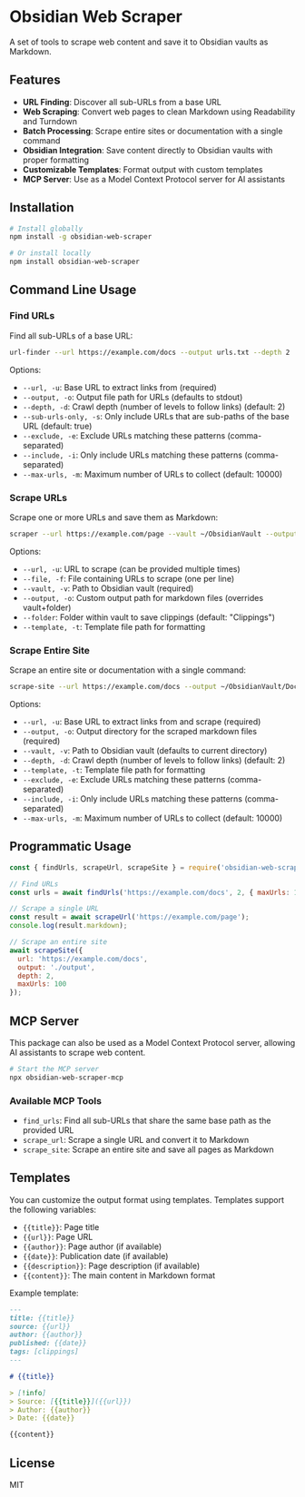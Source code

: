 # Obsidian Web Scraper

A set of tools to scrape web content and save it to Obsidian vaults as Markdown.

## Features

- **URL Finding**: Discover all sub-URLs from a base URL
- **Web Scraping**: Convert web pages to clean Markdown using Readability and Turndown
- **Batch Processing**: Scrape entire sites or documentation with a single command
- **Obsidian Integration**: Save content directly to Obsidian vaults with proper formatting
- **Customizable Templates**: Format output with custom templates
- **MCP Server**: Use as a Model Context Protocol server for AI assistants

## Installation

```bash
# Install globally
npm install -g obsidian-web-scraper

# Or install locally
npm install obsidian-web-scraper
```

## Command Line Usage

### Find URLs

Find all sub-URLs of a base URL:

```bash
url-finder --url https://example.com/docs --output urls.txt --depth 2
```

Options:
- `--url, -u`: Base URL to extract links from (required)
- `--output, -o`: Output file path for URLs (defaults to stdout)
- `--depth, -d`: Crawl depth (number of levels to follow links) (default: 2)
- `--sub-urls-only, -s`: Only include URLs that are sub-paths of the base URL (default: true)
- `--exclude, -e`: Exclude URLs matching these patterns (comma-separated)
- `--include, -i`: Only include URLs matching these patterns (comma-separated)
- `--max-urls, -m`: Maximum number of URLs to collect (default: 10000)

### Scrape URLs

Scrape one or more URLs and save them as Markdown:

```bash
scraper --url https://example.com/page --vault ~/ObsidianVault --output ~/ObsidianVault/Docs
```

Options:
- `--url, -u`: URL to scrape (can be provided multiple times)
- `--file, -f`: File containing URLs to scrape (one per line)
- `--vault, -v`: Path to Obsidian vault (required)
- `--output, -o`: Custom output path for markdown files (overrides vault+folder)
- `--folder`: Folder within vault to save clippings (default: "Clippings")
- `--template, -t`: Template file path for formatting

### Scrape Entire Site

Scrape an entire site or documentation with a single command:

```bash
scrape-site --url https://example.com/docs --output ~/ObsidianVault/Docs
```

Options:
- `--url, -u`: Base URL to extract links from and scrape (required)
- `--output, -o`: Output directory for the scraped markdown files (required)
- `--vault, -v`: Path to Obsidian vault (defaults to current directory)
- `--depth, -d`: Crawl depth (number of levels to follow links) (default: 2)
- `--template, -t`: Template file path for formatting
- `--exclude, -e`: Exclude URLs matching these patterns (comma-separated)
- `--include, -i`: Only include URLs matching these patterns (comma-separated)
- `--max-urls, -m`: Maximum number of URLs to collect (default: 10000)

## Programmatic Usage

```javascript
const { findUrls, scrapeUrl, scrapeSite } = require('obsidian-web-scraper');

// Find URLs
const urls = await findUrls('https://example.com/docs', 2, { maxUrls: 100 });

// Scrape a single URL
const result = await scrapeUrl('https://example.com/page');
console.log(result.markdown);

// Scrape an entire site
await scrapeSite({
  url: 'https://example.com/docs',
  output: './output',
  depth: 2,
  maxUrls: 100
});
```

## MCP Server

This package can also be used as a Model Context Protocol server, allowing AI assistants to scrape web content.

```bash
# Start the MCP server
npx obsidian-web-scraper-mcp
```

### Available MCP Tools

- `find_urls`: Find all sub-URLs that share the same base path as the provided URL
- `scrape_url`: Scrape a single URL and convert it to Markdown
- `scrape_site`: Scrape an entire site and save all pages as Markdown

## Templates

You can customize the output format using templates. Templates support the following variables:

- `{{title}}`: Page title
- `{{url}}`: Page URL
- `{{author}}`: Page author (if available)
- `{{date}}`: Publication date (if available)
- `{{description}}`: Page description (if available)
- `{{content}}`: The main content in Markdown format

Example template:

```markdown
---
title: {{title}}
source: {{url}}
author: {{author}}
published: {{date}}
tags: [clippings]
---

# {{title}}

> [!info]
> Source: [{{title}}]({{url}})
> Author: {{author}}
> Date: {{date}}

{{content}}
```

## License

MIT
